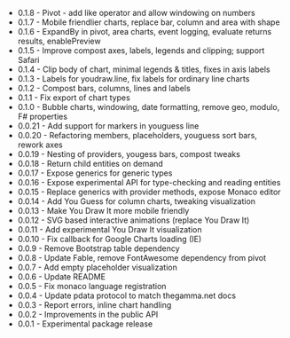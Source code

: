  * 0.1.8 - Pivot - add like operator and allow windowing on numbers
 * 0.1.7 - Mobile friendlier charts, replace bar, column and area with shape
 * 0.1.6 - ExpandBy in pivot, area charts, event logging, evaluate returns results, enablePreview
 * 0.1.5 - Improve compost axes, labels, legends and clipping; support Safari 
 * 0.1.4 - Clip body of chart, minimal legends & titles, fixes in axis labels
 * 0.1.3 - Labels for youdraw.line, fix labels for ordinary line charts
 * 0.1.2 - Compost bars, columns, lines and labels
 * 0.1.1 - Fix export of chart types
 * 0.1.0 - Bubble charts, windowing, date formatting, remove geo, modulo, F# properties
 * 0.0.21 - Add support for markers in youguess line
 * 0.0.20 - Refactoring members, placeholders, youguess sort bars, rework axes
 * 0.0.19 - Nesting of providers, yougess bars, compost tweaks
 * 0.0.18 - Return child entities on demand
 * 0.0.17 - Expose generics for generic types
 * 0.0.16 - Expose experimental API for type-checking and reading entities
 * 0.0.15 - Replace generics with provider methods, expose Monaco editor
 * 0.0.14 - Add You Guess for column charts, tweaking visualization
 * 0.0.13 - Make You Draw It more mobile friendly
 * 0.0.12 - SVG based interactive animations (replace You Draw It)
 * 0.0.11 - Add experimental You Draw It visualization 
 * 0.0.10 - Fix callback for Google Charts loading (IE)
 * 0.0.9 - Remove Bootstrap table dependency
 * 0.0.8 - Update Fable, remove FontAwesome dependency from pivot
 * 0.0.7 - Add empty placeholder visualization
 * 0.0.6 - Update README
 * 0.0.5 - Fix monaco language registration
 * 0.0.4 - Update pdata protocol to match thegamma.net docs
 * 0.0.3 - Report errors, inline chart handling
 * 0.0.2 - Improvements in the public API
 * 0.0.1 - Experimental package release